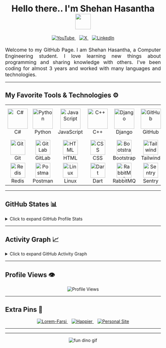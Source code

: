 <h1 align="center">
  Hello there.. I'm Shehan Hasantha  
  <img src="https://emojis.slackmojis.com/emojis/images/1577305505/7373/hand_wave.gif?1577305505" width="50" />
</h1>

<div align="center" style="margin-bottom: 20px;">
  <a href="https://youtube.com/@shehanhasantha2270?si=GcknWE6GqTBugvYX" target="_blank" rel="noopener noreferrer">
    <img src="https://img.shields.io/badge/YouTube-FF0000?style=for-the-badge&logo=youtube&logoColor=white" alt="YouTube" />
  </a>
  &nbsp;&nbsp;
  <a href="https://x.com/mdshasantha?s=21" target="_blank" rel="noopener noreferrer">
    <img src="https://img.shields.io/badge/X-000000?style=for-the-badge&logo=x&logoColor=white" alt="X" />
  </a>
  &nbsp;&nbsp;
  <a href="https://www.linkedin.com/in/shehan-hasantha-bb381b340" target="_blank" rel="noopener noreferrer">
    <img src="https://img.shields.io/badge/LinkedIn-0077B5?style=for-the-badge&logo=linkedin&logoColor=white" alt="LinkedIn" />
  </a>
</div>


<p align="justify" style="font-size:16px; max-width:720px; margin: auto;">
  Welcome to my GitHub Page. I am Shehan Hasantha, a Computer Engineering student.  
  I love learning new things about programming and sharing knowledge with others.  
  I've been coding for almost 3 years and worked with many languages and technologies.
</p>

---

## My Favorite Tools & Technologies ⚙️

<table align="center">
  <tr>
    <td align="center" width="96"><img src="https://techstack-generator.vercel.app/csharp-icon.svg" width="65" height="65" alt="C#" /><br>C#</td>
    <td align="center" width="96"><img src="https://techstack-generator.vercel.app/python-icon.svg" width="65" height="65" alt="Python" /><br>Python</td>
    <td align="center" width="96"><img src="https://techstack-generator.vercel.app/js-icon.svg" width="65" height="65" alt="JavaScript" /><br>JavaScript</td>
    <td align="center" width="96"><img src="https://techstack-generator.vercel.app/cpp-icon.svg" width="65" height="65" alt="C++" /><br>C++</td>
    <td align="center" width="96"><img src="https://techstack-generator.vercel.app/django-icon.svg" width="65" height="65" alt="Django" /><br>Django</td>
    <td align="center" width="96"><img src="https://techstack-generator.vercel.app/github-icon.svg" width="65" height="65" alt="GitHub" /><br>GitHub</td>
    <td align="center" width="96"><img src="https://techstack-generator.vercel.app/restapi-icon.svg" width="65" height="65" alt="REST API" /><br>REST API</td>
    <td align="center" width="96"><img src="https://techstack-generator.vercel.app/docker-icon.svg" width="65" height="65" alt="Docker" /><br>Docker</td>
    <td align="center" width="96"><img src="https://techstack-generator.vercel.app/nginx-icon.svg" width="50" height="50" alt="Nginx" /><br>Nginx</td>
  </tr>
  <tr>
    <td align="center" width="96"><img src="https://skillicons.dev/icons?i=git" width="48" height="48" alt="Git" /><br>Git</td>
    <td align="center" width="96"><img src="https://skillicons.dev/icons?i=gitlab" width="48" height="48" alt="GitLab" /><br>GitLab</td>
    <td align="center" width="96"><img src="https://skillicons.dev/icons?i=html" width="48" height="48" alt="HTML" /><br>HTML</td>
    <td align="center" width="96"><img src="https://skillicons.dev/icons?i=css" width="48" height="48" alt="CSS" /><br>CSS</td>
    <td align="center" width="96"><img src="https://skillicons.dev/icons?i=bootstrap" width="48" height="48" alt="Bootstrap" /><br>Bootstrap</td>
    <td align="center" width="96"><img src="https://skillicons.dev/icons?i=tailwind" width="48" height="48" alt="Tailwind" /><br>Tailwind</td>
    <td align="center" width="96"><img src="https://skillicons.dev/icons?i=jquery" width="48" height="48" alt="jQuery" /><br>jQuery</td>
    <td align="center" width="96"><img src="https://skillicons.dev/icons?i=postgres" width="48" height="48" alt="PostgreSQL" /><br>PostgreSQL</td>
    <td align="center" width="96"><img src="https://skillicons.dev/icons?i=dotnet" width="48" height="48" alt="ASP.NET" /><br>ASP.NET</td>
  </tr>
  <tr>
    <td align="center" width="96"><img src="https://skillicons.dev/icons?i=redis" width="48" height="48" alt="Redis" /><br>Redis</td>
    <td align="center" width="96"><img src="https://skillicons.dev/icons?i=postman" width="48" height="48" alt="Postman" /><br>Postman</td>
    <td align="center" width="96"><img src="https://skillicons.dev/icons?i=linux" width="48" height="48" alt="Linux" /><br>Linux</td>
    <td align="center" width="96"><img src="https://skillicons.dev/icons?i=dart" width="48" height="48" alt="Dart" /><br>Dart</td>
    <td align="center" width="96"><img src="https://skillicons.dev/icons?i=rabbitmq" width="48" height="48" alt="RabbitMQ" /><br>RabbitMQ</td>
    <td align="center" width="96"><img src="https://skillicons.dev/icons?i=sentry" width="48" height="48" alt="Sentry" /><br>Sentry</td>
    <td align="center" width="96"><img src="https://upload.wikimedia.org/wikipedia/commons/1/19/Celery_logo.png" width="48" height="48" alt="Celery" /><br>Celery</td>
    <td align="center" width="96"><img src="https://docusaurus.io/img/docusaurus_keytar.svg" width="48" height="48" alt="Docusaurus" /><br>Docusaurus</td>
    <td align="center" width="96"><img src="https://bruhin.software/img/logos/pytest.svg" width="40" height="40" alt="Pytest" /><br>Pytest</td>
  </tr>
</table>

---

## GitHub States 📊

<details>
  <summary>Click to expand GitHub Profile Stats</summary>
  <br/>
  <a href="https://github.com/ShehanRUSL/github-readme-stats" target="_blank" rel="noopener noreferrer">
    <img alt="Shehan Hasantha's GitHub Stats" src="https://github-readme-stats.vercel.app/api/?username=ShehanRUSL&show_icons=true&count_private=true&theme=default&hide_border=true&bg_color=fff&title_color=00E676&icon_color=00E676" height="192px" />
  </a>
  <a href="https://github.com/ShehanRUSL/github-readme-stats" target="_blank" rel="noopener noreferrer">
    <img alt="Shehan Hasantha's Top Languages" src="https://github-readme-stats.vercel.app/api/top-langs/?username=ShehanRUSL&langs_count=8&layout=compact&theme=default&hide_border=true&bg_color=fff&title_color=000&icon_color=000&hide=Jupyter%20Notebook" height="192px" />
  </a>
</details>

---

## Activity Graph 📈

<details>
  <summary>Click to expand GitHub Activity Graph</summary>
  <br/>
  [![Shehan's GitHub Activity Graph](https://github-readme-activity-graph.vercel.app/graph?username=ShehanRUSL&bg_color=ffffff&color=000000&line=04e61b&point=403d3d&area=true&hide_border=true)](https://github.com/ashutosh00710/github-readme-activity-graph)
</details>

---

## Profile Views 👁️

<p align="center">
  <img src="https://komarev.com/ghpvc/?username=ShehanRUSL&label=PROFILE+VIEWS&style=for-the-badge&color=brightgreen" alt="Profile Views" />
</p>

---

## Extra Pins 📌

<div align="center">
  <a href="https://github.com/ShehanRUSL/Lorem-Farsi" target="_blank" rel="noopener noreferrer">
    <img src="https://github-readme-stats.vercel.app/api/pin/?username=ShehanRUSL&repo=Lorem-Farsi&theme=default" alt="Lorem-Farsi" />
  </a>
  &nbsp;&nbsp;
  <a href="https://github.com/ShehanRUSL/Happier" target="_blank" rel="noopener noreferrer">
    <img src="https://github-readme-stats.vercel.app/api/pin/?username=rzashakeri&repo=Happier&theme=default" alt="Happier" />
  </a>
  &nbsp;&nbsp;
  <a href="https://github.com/ShehanRUSL/personal-site" target="_blank" rel="noopener noreferrer">
    <img src="https://github-readme-stats.vercel.app/api/pin/?username=rzashakeri&repo=personal-site&theme=default" alt="Personal Site" />
  </a>
</div>

---


---

<p align="center">
  <img src="https://github.com/saadeghi/saadeghi/raw/master/dino.gif" alt="fun dino gif" />
</p>
